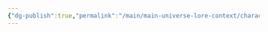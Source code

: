 ```yaml
---
{"dg-publish":true,"permalink":"/main/main-universe-lore-context/characters/main-story/supporting/haddon/"}
---
```



